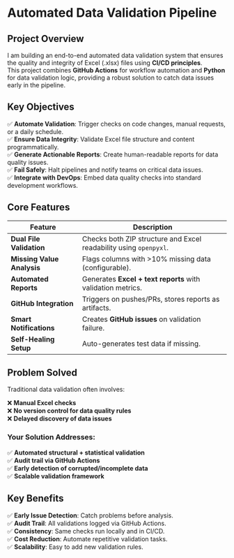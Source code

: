 # Automated Data Validation Pipeline

## Project Overview
I am building an end-to-end automated data validation system that ensures the quality and integrity of Excel (.xlsx) files using **CI/CD principles**.  
This project combines **GitHub Actions** for workflow automation and **Python** for data validation logic, providing a robust solution to catch data issues early in the pipeline.

## Key Objectives
✅ **Automate Validation**: Trigger checks on code changes, manual requests, or a daily schedule.  
✅ **Ensure Data Integrity**: Validate Excel file structure and content programmatically.  
✅ **Generate Actionable Reports**: Create human-readable reports for data quality issues.  
✅ **Fail Safely**: Halt pipelines and notify teams on critical data issues.  
✅ **Integrate with DevOps**: Embed data quality checks into standard development workflows.  

## Core Features

| Feature                   | Description                                                  |
|---------------------------|--------------------------------------------------------------|
| **Dual File Validation**   | Checks both ZIP structure and Excel readability using `openpyxl`. |
| **Missing Value Analysis** | Flags columns with >10% missing data (configurable).        |
| **Automated Reports**      | Generates **Excel + text reports** with validation metrics. |
| **GitHub Integration**     | Triggers on pushes/PRs, stores reports as artifacts.        |
| **Smart Notifications**    | Creates **GitHub issues** on validation failure.           |
| **Self-Healing Setup**     | Auto-generates test data if missing.                        |

## Problem Solved
Traditional data validation often involves:  

❌ **Manual Excel checks**  
❌ **No version control for data quality rules**  
❌ **Delayed discovery of data issues**  

### Your Solution Addresses:
✅ **Automated structural + statistical validation**  
✅ **Audit trail via GitHub Actions**  
✅ **Early detection of corrupted/incomplete data**  
✅ **Scalable validation framework**  

## Key Benefits
✅ **Early Issue Detection**: Catch problems before analysis.  
✅ **Audit Trail**: All validations logged via GitHub Actions.  
✅ **Consistency**: Same checks run locally and in CI/CD.  
✅ **Cost Reduction**: Automate repetitive validation tasks.  
✅ **Scalability**: Easy to add new validation rules.  

